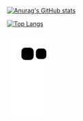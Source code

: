 [![Anurag's GitHub stats](https://github-readme-stats.vercel.app/api?username=nnuubbee&include_all_commits=true&show_icons=true&theme=dark)](https://github.com/anuraghazra/github-readme-stats)

[![Top Langs](https://github-readme-stats.vercel.app/api/top-langs/?username=nnuubbee&layout=compact&theme=dark)](https://github.com/anuraghazra/github-readme-stats)

<picture>
  <source media="(prefers-color-scheme: dark)" src="https://raw.githubusercontent.com/nnuubbee/nnuubbee/output/github-contribution-grid-snake-dark.svg">
  <source media="(prefers-color-scheme: light)" src="https://raw.githubusercontent.com/nnuubbee/nnuubbee/output/github-contribution-grid-snake.svg">
  <img alt="github contribution grid snake animation" src="https://raw.githubusercontent.com/nnuubbee/nnuubbee/output/github-contribution-grid-snake.svg">
</picture>
